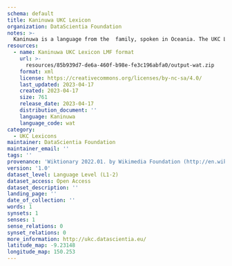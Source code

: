 ```yaml
---
schema: default
title: Kaninuwa UKC Lexicon
organization: DataScientia Foundation
notes: >-
  Kaninuwa is a language from the  family, spoken in Oceania. The UKC Lexicon of Kaninuwa is represented as a lexico-semantic network. It consists of words, word senses, synsets, as well as sense-level and synset-level relationships.
resources:
  - name: Kaninuwa UKC Lexicon LMF format
    url: >-
      resources/85b939d7-de6a-460f-b98e-fe3c196abfa0/output-wat.zip
    format: xml
    license: https://creativecommons.org/licenses/by-nc-sa/4.0/
    last_updated: 2023-04-17
    created: 2023-04-17
    size: 761
    release_date: 2023-04-17
    distribution_document: ''
    language: Kaninuwa
    language_code: wat
category:
  - UKC Lexicons
maintainer: DataScientia Foundation
maintainer_email: ''
tags: ''
provenance: 'Wiktionary 2022.01. by Wikimedia Foundation (http://en.wiktionary.org); Princeton WordNet 2.1 by Princeton University (https://wordnet.princeton.edu)'
version: '1.0'
dataset_level: Language Level (L1-2)
dataset_access: Open Access
dataset_description: ''
landing_page: ''
date_of_collection: ''
words: 1
synsets: 1
senses: 1
sense_relations: 0
synset_relations: 0
more_information: http://ukc.datascientia.eu/
latitude_map: -9.23148
longitude_map: 150.253
---
```


